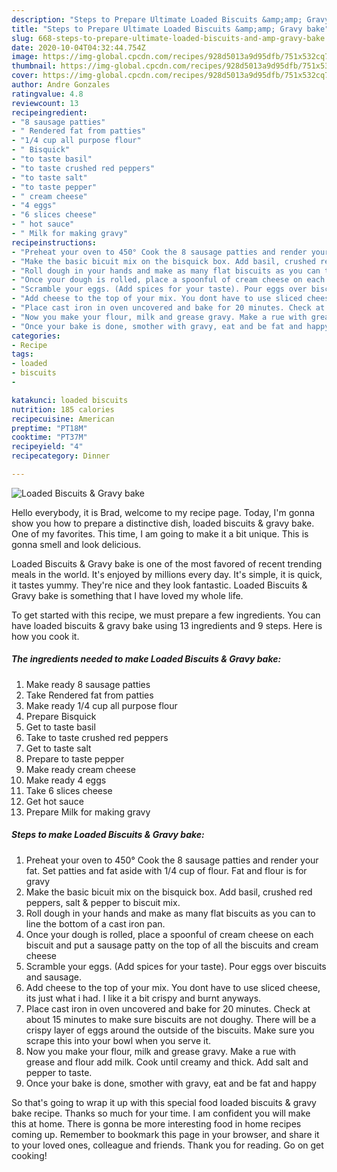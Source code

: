 ```yaml
---
description: "Steps to Prepare Ultimate Loaded Biscuits &amp;amp; Gravy bake"
title: "Steps to Prepare Ultimate Loaded Biscuits &amp;amp; Gravy bake"
slug: 668-steps-to-prepare-ultimate-loaded-biscuits-and-amp-gravy-bake
date: 2020-10-04T04:32:44.754Z
image: https://img-global.cpcdn.com/recipes/928d5013a9d95dfb/751x532cq70/loaded-biscuits-gravy-bake-recipe-main-photo.jpg
thumbnail: https://img-global.cpcdn.com/recipes/928d5013a9d95dfb/751x532cq70/loaded-biscuits-gravy-bake-recipe-main-photo.jpg
cover: https://img-global.cpcdn.com/recipes/928d5013a9d95dfb/751x532cq70/loaded-biscuits-gravy-bake-recipe-main-photo.jpg
author: Andre Gonzales
ratingvalue: 4.8
reviewcount: 13
recipeingredient:
- "8 sausage patties"
- " Rendered fat from patties"
- "1/4 cup all purpose flour"
- " Bisquick"
- "to taste basil"
- "to taste crushed red peppers"
- "to taste salt"
- "to taste pepper"
- " cream cheese"
- "4 eggs"
- "6 slices cheese"
- " hot sauce"
- " Milk for making gravy"
recipeinstructions:
- "Preheat your oven to 450° Cook the 8 sausage patties and render your fat. Set patties and fat aside with 1/4 cup of flour. Fat and flour is for gravy"
- "Make the basic bicuit mix on the bisquick box. Add basil, crushed red peppers, salt &amp; pepper to biscuit mix."
- "Roll dough in your hands and make as many flat biscuits as you can to line the bottom of a cast iron pan."
- "Once your dough is rolled, place a spoonful of cream cheese on each biscuit and put a sausage patty on the top of all the biscuits and cream cheese"
- "Scramble your eggs. (Add spices for your taste). Pour eggs over biscuits and sausage."
- "Add cheese to the top of your mix. You dont have to use sliced cheese, its just what i had. I like it a bit crispy and burnt anyways."
- "Place cast iron in oven uncovered and bake for 20 minutes. Check at about 15 minutes to make sure biscuits are not doughy. There will be a crispy layer of eggs around the outside of the biscuits. Make sure you scrape this into your bowl when you serve it."
- "Now you make your flour, milk and grease gravy. Make a rue with grease and flour add milk. Cook until creamy and thick. Add salt and pepper to taste."
- "Once your bake is done, smother with gravy, eat and be fat and happy"
categories:
- Recipe
tags:
- loaded
- biscuits
- 

katakunci: loaded biscuits  
nutrition: 185 calories
recipecuisine: American
preptime: "PT18M"
cooktime: "PT37M"
recipeyield: "4"
recipecategory: Dinner

---
```



![Loaded Biscuits &amp; Gravy bake](https://img-global.cpcdn.com/recipes/928d5013a9d95dfb/751x532cq70/loaded-biscuits-gravy-bake-recipe-main-photo.jpg)

Hello everybody, it is Brad, welcome to my recipe page. Today, I'm gonna show you how to prepare a distinctive dish, loaded biscuits &amp; gravy bake. One of my favorites. This time, I am going to make it a bit unique. This is gonna smell and look delicious.

Loaded Biscuits &amp; Gravy bake is one of the most favored of recent trending meals in the world. It's enjoyed by millions every day. It's simple, it is quick, it tastes yummy. They're nice and they look fantastic. Loaded Biscuits &amp; Gravy bake is something that I have loved my whole life.




To get started with this recipe, we must prepare a few ingredients. You can have loaded biscuits &amp; gravy bake using 13 ingredients and 9 steps. Here is how you cook it.

<!--inarticleads1-->

##### The ingredients needed to make Loaded Biscuits &amp; Gravy bake:

1. Make ready 8 sausage patties
1. Take  Rendered fat from patties
1. Make ready 1/4 cup all purpose flour
1. Prepare  Bisquick
1. Get to taste basil
1. Take to taste crushed red peppers
1. Get to taste salt
1. Prepare to taste pepper
1. Make ready  cream cheese
1. Make ready 4 eggs
1. Take 6 slices cheese
1. Get  hot sauce
1. Prepare  Milk for making gravy




<!--inarticleads2-->

##### Steps to make Loaded Biscuits &amp; Gravy bake:

1. Preheat your oven to 450° Cook the 8 sausage patties and render your fat. Set patties and fat aside with 1/4 cup of flour. Fat and flour is for gravy
1. Make the basic bicuit mix on the bisquick box. Add basil, crushed red peppers, salt &amp; pepper to biscuit mix.
1. Roll dough in your hands and make as many flat biscuits as you can to line the bottom of a cast iron pan.
1. Once your dough is rolled, place a spoonful of cream cheese on each biscuit and put a sausage patty on the top of all the biscuits and cream cheese
1. Scramble your eggs. (Add spices for your taste). Pour eggs over biscuits and sausage.
1. Add cheese to the top of your mix. You dont have to use sliced cheese, its just what i had. I like it a bit crispy and burnt anyways.
1. Place cast iron in oven uncovered and bake for 20 minutes. Check at about 15 minutes to make sure biscuits are not doughy. There will be a crispy layer of eggs around the outside of the biscuits. Make sure you scrape this into your bowl when you serve it.
1. Now you make your flour, milk and grease gravy. Make a rue with grease and flour add milk. Cook until creamy and thick. Add salt and pepper to taste.
1. Once your bake is done, smother with gravy, eat and be fat and happy




So that's going to wrap it up with this special food loaded biscuits &amp; gravy bake recipe. Thanks so much for your time. I am confident you will make this at home. There is gonna be more interesting food in home recipes coming up. Remember to bookmark this page in your browser, and share it to your loved ones, colleague and friends. Thank you for reading. Go on get cooking!
